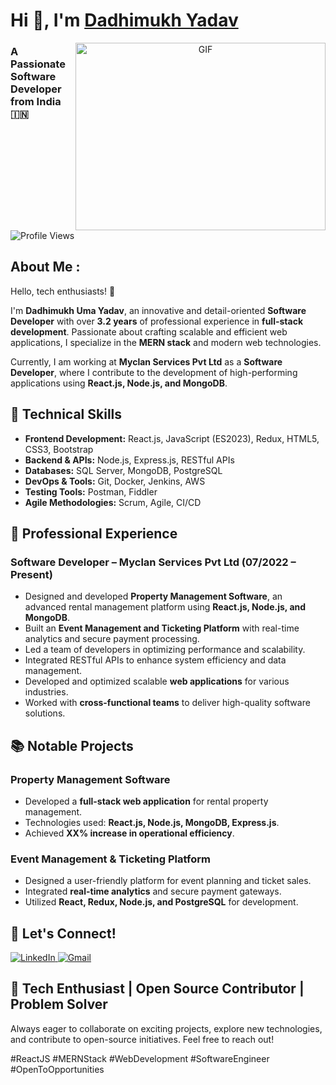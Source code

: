# Hi 👋, I'm <a href="https://github.com/Dadhimukh" target="blank">Dadhimukh Yadav</a>
<a target="_blank" align="center">
  <img align="right" top="500" height="300" width="400" alt="GIF" src="https://user-images.githubusercontent.com/74038190/229223263-cf2e4b07-2615-4f87-9c38-e37600f8381a.gif">
</a> 
<h3>A Passionate Software Developer from India 🇮🇳</h3>
<img src="https://komarev.com/ghpvc/?username=Dadhimukh&label=PROFILE%20VIEWS&color=red&style=flat" alt="Profile Views"/>


## **About Me** :
Hello, tech enthusiasts! 👋

I'm **Dadhimukh Uma Yadav**, an innovative and detail-oriented **Software Developer** with over **3.2 years** of professional experience in **full-stack development**. Passionate about crafting scalable and efficient web applications, I specialize in the **MERN stack** and modern web technologies. 

Currently, I am working at **Myclan Services Pvt Ltd** as a **Software Developer**, where I contribute to the development of high-performing applications using **React.js, Node.js, and MongoDB**. 

## **🌟 Technical Skills**
- **Frontend Development:** React.js, JavaScript (ES2023), Redux, HTML5, CSS3, Bootstrap
- **Backend & APIs:** Node.js, Express.js, RESTful APIs
- **Databases:** SQL Server, MongoDB, PostgreSQL
- **DevOps & Tools:** Git, Docker, Jenkins, AWS
- **Testing Tools:** Postman, Fiddler
- **Agile Methodologies:** Scrum, Agile, CI/CD

## **🌟 Professional Experience**
### **Software Developer – Myclan Services Pvt Ltd** (07/2022 – Present)
- Designed and developed **Property Management Software**, an advanced rental management platform using **React.js, Node.js, and MongoDB**.
- Built an **Event Management and Ticketing Platform** with real-time analytics and secure payment processing.
- Led a team of developers in optimizing performance and scalability.
- Integrated RESTful APIs to enhance system efficiency and data management.
- Developed and optimized scalable **web applications** for various industries.
- Worked with **cross-functional teams** to deliver high-quality software solutions.

## **📚 Notable Projects**
### **Property Management Software**
- Developed a **full-stack web application** for rental property management.
- Technologies used: **React.js, Node.js, MongoDB, Express.js**.
- Achieved **XX% increase in operational efficiency**.

### **Event Management & Ticketing Platform**
- Designed a user-friendly platform for event planning and ticket sales.
- Integrated **real-time analytics** and secure payment gateways.
- Utilized **React, Redux, Node.js, and PostgreSQL** for development.

## **👥 Let's Connect!**
<a href="https://www.linkedin.com/in/dadhi1994/">
  <img src="https://img.shields.io/badge/LinkedIn-0077B5?style=for-the-badge&logo=linkedin&logoColor=white" alt="LinkedIn"/> 
</a> 
<a href="mailto:dadhimukh.1994@gmail.com">
  <img src="https://img.shields.io/badge/Gmail-D14836?style=for-the-badge&logo=gmail&logoColor=white" alt="Gmail"/>
</a>

## **🌟 Tech Enthusiast | Open Source Contributor | Problem Solver**
Always eager to collaborate on exciting projects, explore new technologies, and contribute to open-source initiatives. Feel free to reach out! 

#ReactJS #MERNStack #WebDevelopment #SoftwareEngineer #OpenToOpportunities

